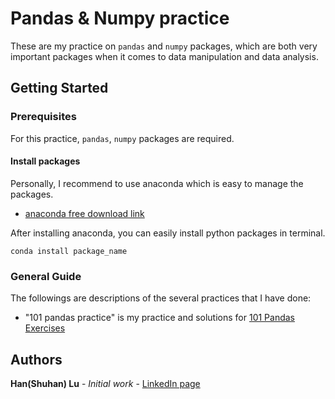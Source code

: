 # Pandas & Numpy practice

These are my practice on `pandas` and `numpy` packages, which are both very important packages when it comes to data manipulation and data analysis.

## Getting Started

### Prerequisites

For this practice, `pandas`, `numpy` packages are required.

#### Install packages

Personally, I recommend to use anaconda which is easy to manage the packages.
* [anaconda free download link](https://www.anaconda.com/distribution/#download-section)

After installing anaconda, you can easily install python packages in terminal. 
```
conda install package_name
```
### General Guide
The followings are descriptions of the several practices that I have done:
* "101 pandas practice" is my practice and solutions for [101 Pandas Exercises](https://www.machinelearningplus.com/python/101-pandas-exercises-python/)
 
## Authors

**Han(Shuhan) Lu** - *Initial work* - [LinkedIn page](https://www.linkedin.com/in/shuhan-lu/)



